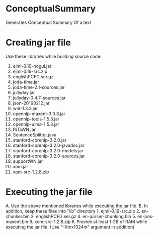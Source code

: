 # ConceptualSummary
Generates Conceptual Summary Of a text

# Creating jar file

Use these libraries while building source code:

1.  ejml-0.19-nogui.jar
2.  ejml-0.19-src.zip
3.  englishPCFG.ser.gz
4.  joda-time.jar
5.  joda-time-2.1-sources.jar
6.  jollyday.jar
7.  jollyday-0.4.7-sources.jar
8.  json-20160212.jar
9.  wnl-1.3.3.jar
10. opennlp-maxent-3.0.3.jar
11. opennlp-tools-1.5.3.jar
12. opennlp-uima-1.5.3.jar
13. RiTaWN.jar
14. SentenceSplitter.java
15. stanford-corenlp-3.2.0.jar
16. stanford-corenlp-3.2.0-javadoc.jar
17. stanford-corenlp-3.2.0-models.jar
18. stanford-corenlp-3.2.0-sources.jar
19. supportWN.jar
20. xom.jar
21. xom-src-1.2.8.zip

# Executing the jar file

A. Use the above mentioned libraries while executing the jar file.
B. In addition, keep these files into "lib" directory
    1. ejml-0.19-src.zip
    2. en-chunker.bin
    3. englishPCFG.ser.gz
    4. en-parser-chunking.bin
    5. en-pos-maxent.bin
    6. xom-src-1.2.8.zip
6. Provide at least 1 GB of RAM while executing the jar file.
    (Use "-Xmx1024m" argument in addition)
